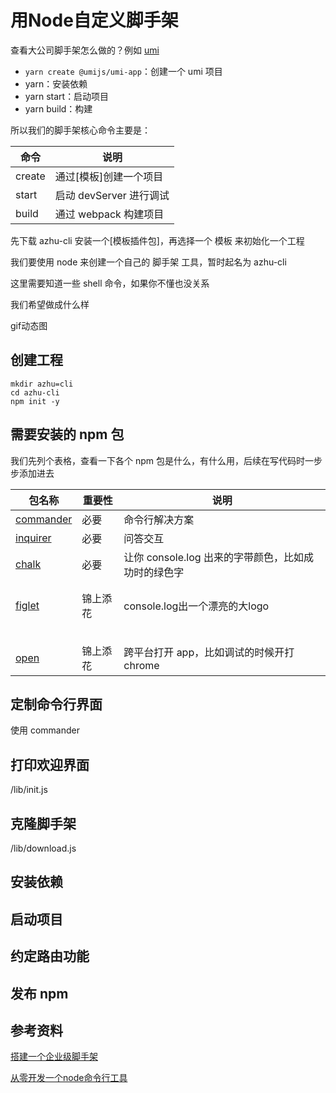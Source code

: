 # 用Node自定义脚手架







查看大公司脚手架怎么做的？例如 [umi](https://umijs.org/zh-CN/docs/getting-started)

- `yarn create @umijs/umi-app`：创建一个 umi 项目
- yarn：安装依赖
- yarn start：启动项目
- yarn build：构建



所以我们的脚手架核心命令主要是：

| 命令   | 说明                    |
| ------ | ----------------------- |
| create | 通过[模板]创建一个项目  |
| start  | 启动 devServer 进行调试 |
| build  | 通过 webpack 构建项目   |





先下载 azhu-cli 安装一个[模板插件包]，再选择一个 模板 来初始化一个工程



我们要使用 node 来创建一个自己的 脚手架 工具，暂时起名为 azhu-cli



这里需要知道一些 shell 命令，如果你不懂也没关系



我们希望做成什么样

gif动态图







## 创建工程



```shell
mkdir azhu=cli
cd azhu-cli
npm init -y
```



## 需要安装的 npm 包

我们先列个表格，查看一下各个 npm 包是什么，有什么用，后续在写代码时一步步添加进去

| 包名称                                               | 重要性   | 说明                                                |
| ---------------------------------------------------- | -------- | --------------------------------------------------- |
| [commander](https://www.npmjs.com/package/commander) | 必要     | 命令行解决方案                                      |
| [inquirer](https://www.npmjs.com/package/inquirer)   | 必要     | 问答交互                                            |
| [chalk](https://www.npmjs.com/package/chalk)         | 必要     | 让你 console.log 出来的字带颜色，比如成功时的绿色字 |
|                                                      |          |                                                     |
|                                                      |          |                                                     |
| [figlet](https://www.npmjs.com/package/figlet)       | 锦上添花 | console.log出一个漂亮的大logo                       |
|                                                      |          |                                                     |
|                                                      |          |                                                     |
|                                                      |          |                                                     |
|                                                      |          |                                                     |
|                                                      |          |                                                     |
| [open](https://www.npmjs.com/package/open)           | 锦上添花 | 跨平台打开 app，比如调试的时候开打 chrome           |









## 定制命令行界面

使用 commander





## 打印欢迎界面

/lib/init.js



## 克隆脚手架

/lib/download.js



## 安装依赖



## 启动项目



## 约定路由功能





## 发布 npm







## 参考资料

[搭建一个企业级脚手架](https://github.com/imaoda/js-front-end-practice/blob/master/%E6%90%AD%E5%BB%BA%E4%B8%80%E4%B8%AA%E4%BC%81%E4%B8%9A%E7%BA%A7%E8%84%9A%E6%89%8B%E6%9E%B6.md)

[从零开发一个node命令行工具](https://mp.weixin.qq.com/s/CO6La0NCHnsfXN4MHgiBag)